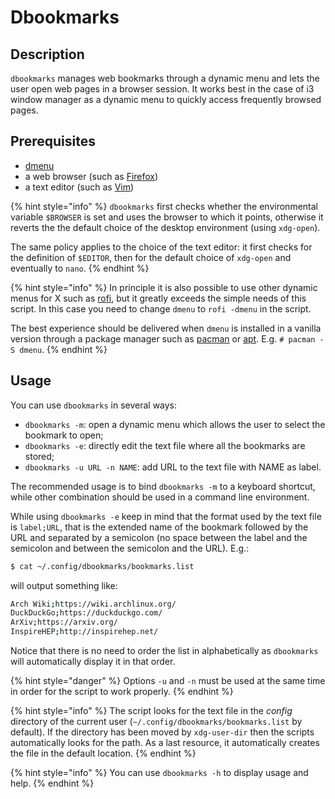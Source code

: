 # Dbookmarks

## Description

`dbookmarks` manages web bookmarks through a dynamic menu and lets the user open web pages in a browser session. It works best in the case of i3 window manager as a dynamic menu to quickly access  frequently browsed pages.

## Prerequisites

* [dmenu](https://tools.suckless.org/dmenu/)
* a web browser \(such as [Firefox](https://www.mozilla.org/en-US/firefox/)\)
* a text editor \(such as [Vim](https://www.vim.org/)\)

{% hint style="info" %}
`dbookmarks` first checks whether the environmental variable `$BROWSER` is set and uses the browser to which it points, otherwise it reverts the the default choice of the desktop environment \(using `xdg-open`\).

The same policy applies to the choice of the text editor: it first checks for the definition of `$EDITOR`, then for the default choice of `xdg-open` and eventually to `nano`.
{% endhint %}

{% hint style="info" %}
In principle it is also possible to use other dynamic menus for X such as [rofi](https://github.com/davatorium/rofi), but it greatly exceeds the simple needs of this script. In this case you need to change `dmenu` to `rofi -dmenu` in the script.

The best experience should be delivered when `dmenu` is installed in a vanilla version through a package manager such as [pacman](https://www.archlinux.org/pacman/) or [apt](https://wiki.debian.org/Apt). E.g. `# pacman -S dmenu`.
{% endhint %}

## Usage

You can use `dbookmarks` in several ways:

* `dbookmarks -m`: open a dynamic menu which allows the user to select the bookmark to open;
* `dbookmarks -e`: directly edit the text file where all the bookmarks are stored;
* `dbookmarks -u URL -n NAME`: add URL to the text file with NAME as label.

The recommended usage is to bind `dbookmarks -m` to a keyboard shortcut, while other combination should be used in a command line environment.

While using `dbookmarks -e` keep in mind that the format used by the text file is `label;URL`, that is the extended name of the bookmark followed by the URL and separated by a semicolon \(no space between the label and the semicolon and between the semicolon and the URL\). E.g.:

```bash
$ cat ~/.config/dbookmarks/bookmarks.list
```

will output something like:

```bash
Arch Wiki;https://wiki.archlinux.org/
DuckDuckGo;https://duckduckgo.com/
ArXiv;https://arxiv.org/
InspireHEP;http://inspirehep.net/
```

Notice that there is no need to order the list in alphabetically as `dbookmarks` will automatically display it in that order.

{% hint style="danger" %}
Options `-u` and `-n` must be used at the same time in order for the script to work properly.
{% endhint %}

{% hint style="info" %}
The script looks for the text file in the _config_ directory of the current user \(`~/.config/dbookmarks/bookmarks.list` by default\). If the directory has been moved by `xdg-user-dir` then the scripts automatically looks for the path. As a last resource, it automatically creates the file in the default location.
{% endhint %}

{% hint style="info" %}
You can use `dbookmarks -h` to display usage and help.
{% endhint %}

